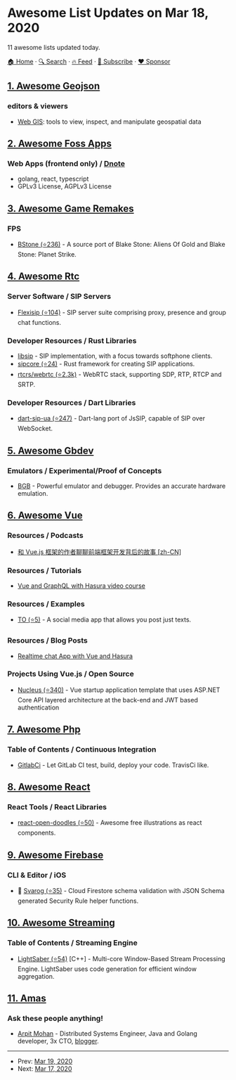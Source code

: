 # Awesome List Updates on Mar 18, 2020

11 awesome lists updated today.

[🏠 Home](/README.md) · [🔍 Search](https://www.trackawesomelist.com/search/) · [🔥 Feed](https://www.trackawesomelist.com/rss.xml) · [📮 Subscribe](https://trackawesomelist.us17.list-manage.com/subscribe?u=d2f0117aa829c83a63ec63c2f&id=36a103854c) · [❤️  Sponsor](https://github.com/sponsors/theowenyoung)



## [1. Awesome Geojson](/content/tmcw/awesome-geojson/README.md)

### editors & viewers

*   [Web GIS](https://drewweth.github.io/geodebugger): tools to view, inspect, and manipulate geospatial data

## [2. Awesome Foss Apps](/content/DataDaoDe/awesome-foss-apps/README.md)

### Web Apps (frontend only) / [Dnote](https://github.com/dnote/dnote)

*   golang, react, typescript
*   GPLv3 License, AGPLv3 License

## [3. Awesome Game Remakes](/content/radek-sprta/awesome-game-remakes/README.md)

### FPS

*   [BStone (⭐236)](https://github.com/bibendovsky/bstone) - A source port of Blake Stone: Aliens Of Gold and Blake Stone: Planet Strike.

## [4. Awesome Rtc](/content/rtckit/awesome-rtc/README.md)

### Server Software / SIP Servers

*   [Flexisip (⭐104)](https://github.com/BelledonneCommunications/flexisip) - SIP server suite comprising proxy, presence and group chat functions.

### Developer Resources / Rust Libraries

*   [libsip](https://docs.rs/libsip/0.2.4/libsip) - SIP implementation, with a focus towards softphone clients.
*   [sipcore (⭐24)](https://github.com/armatusmiles/sipcore) - Rust framework for creating SIP applications.
*   [rtcrs/webrtc (⭐2.3k)](https://github.com/rtcrs/webrtc) - WebRTC stack, supporting SDP, RTP, RTCP and SRTP.

### Developer Resources / Dart Libraries

*   [dart-sip-ua (⭐247)](https://github.com/cloudwebrtc/dart-sip-ua) - Dart-lang port of JsSIP, capable of SIP over WebSocket.

## [5. Awesome Gbdev](/content/gbdev/awesome-gbdev/README.md)

### Emulators / Experimental/Proof of Concepts

*   [BGB](https://bgb.bircd.org/) - Powerful emulator and debugger. Provides an accurate hardware emulation.

## [6. Awesome Vue](/content/vuejs/awesome-vue/README.md)

### Resources / Podcasts

*   [和 Vue.js 框架的作者聊聊前端框架开发背后的故事 \[zh-CN\]](https://teahour.fm/78)

### Resources / Tutorials

*   [Vue and GraphQL with Hasura video course](https://dev.to/hasurahq/vue-and-graphql-with-hasura-video-course-3mpp)

### Resources / Examples

*   [TO (⭐5)](https://github.com/snturk/to) - A social media app that allows you post just texts.

### Resources / Blog Posts

*   [Realtime chat App with Vue and Hasura ](https://dev.to/hasurahq/realtime-chat-app-with-vue-and-hasura-202h)

### Projects Using Vue.js / Open Source

*   [Nucleus (⭐340)](https://github.com/alirizaadiyahsi/Nucleus) - Vue startup application template that uses ASP.NET Core API layered architecture at the back-end and JWT based authentication

## [7. Awesome Php](/content/ziadoz/awesome-php/README.md)

### Table of Contents / Continuous Integration

*   [GitlabCi](https://about.gitlab.com/stages-devops-lifecycle/continuous-integration/) - Let GitLab CI test, build, deploy your code. TravisCi like.

## [8. Awesome React](/content/enaqx/awesome-react/README.md)

### React Tools / React Libraries

*   [react-open-doodles (⭐50)](https://github.com/lunahq/react-open-doodles) - Awesome free illustrations as react components.

## [9. Awesome Firebase](/content/jthegedus/awesome-firebase/README.md)

### CLI & Editor / iOS

*   🔧 [Svarog (⭐35)](https://github.com/dantothefuture/svarog) - Cloud Firestore schema validation with JSON Schema generated Security Rule helper functions.

## [10. Awesome Streaming](/content/manuzhang/awesome-streaming/README.md)

### Table of Contents / Streaming Engine

*   [LightSaber (⭐54)](https://github.com/lsds/LightSaber) \[C++] - Multi-core Window-Based Stream Processing Engine. LightSaber uses code generation for efficient window aggregation.

## [11. Amas](/content/sindresorhus/amas/README.md)

### Ask these people anything!

*   [Arpit Mohan](https://dev.to/mohanarpit/i-am-a-yc-alumnus-3x-vc-funded-founder-cto-ama-4006) - Distributed Systems Engineer, Java and Golang developer, 3x CTO, [blogger](https://blog.arpitmohan.com).

---

- Prev: [Mar 19, 2020](/content/2020/03/19/README.md)
- Next: [Mar 17, 2020](/content/2020/03/17/README.md)